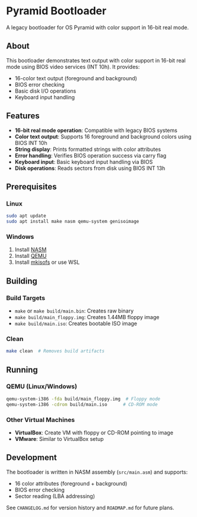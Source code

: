 # Pyramid Bootloader

A legacy bootloader for OS Pyramid with color support in 16-bit real mode.

## About

This bootloader demonstrates text output with color support in 16-bit real mode using BIOS video services (INT 10h). It provides:

- 16-color text output (foreground and background)
- BIOS error checking
- Basic disk I/O operations
- Keyboard input handling

## Features

- **16-bit real mode operation**: Compatible with legacy BIOS systems
- **Color text output**: Supports 16 foreground and background colors using BIOS INT 10h
- **String display**: Prints formatted strings with color attributes
- **Error handling**: Verifies BIOS operation success via carry flag
- **Keyboard input**: Basic keyboard input handling via BIOS
- **Disk operations**: Reads sectors from disk using BIOS INT 13h

## Prerequisites

### Linux

```bash
sudo apt update
sudo apt install make nasm qemu-system genisoimage
```

### Windows

1. Install [NASM](https://www.nasm.us/)
2. Install [QEMU](https://www.qemu.org/download/)
3. Install [mkisofs](https://sourceforge.net/projects/mkisofs-md5/) or use WSL

## Building

### Build Targets

- `make` or `make build/main.bin`: Creates raw binary
- `make build/main_floppy.img`: Creates 1.44MB floppy image
- `make build/main.iso`: Creates bootable ISO image

### Clean

```bash
make clean  # Removes build artifacts
```

## Running

### QEMU (Linux/Windows)

```bash
qemu-system-i386 -fda build/main_floppy.img  # Floppy mode
qemu-system-i386 -cdrom build/main.iso      # CD-ROM mode
```

### Other Virtual Machines

- **VirtualBox**: Create VM with floppy or CD-ROM pointing to image
- **VMware**: Similar to VirtualBox setup

## Development

The bootloader is written in NASM assembly (`src/main.asm`) and supports:

- 16 color attributes (foreground + background)
- BIOS error checking
- Sector reading (LBA addressing)

See `CHANGELOG.md` for version history and `ROADMAP.md` for future plans.
